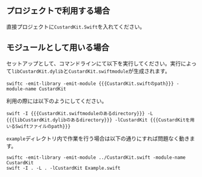 ## プロジェクトで利用する場合

直接プロジェクトに`CustardKit.Swift`を入れてください。

## モジュールとして用いる場合

セットアップとして、コマンドラインにて以下を実行してください。実行によって`libCustardKit.dylib`と`CustardKit.swiftmodule`が生成されます。

```
swiftc -emit-library -emit-module {{{CustardKit.swiftのpath}}} -module-name CustardKit
```

利用の際には以下のようにしてください。

```
swift -I {{{CustardKit.swiftmoduleのあるdirectory}}} -L {{{libCustardKit.dylibのあるdirectory}}} -lCustardKit {{{CustardKitを用いるSwiftファイルのpath}}}
```

`example`ディレクトリ内で作業を行う場合は以下の通りにすれば問題なく動きます。

```
swiftc -emit-library -emit-module ../CustardKit.swift -module-name CustardKit
swift -I . -L . -lCustardKit Example.swift
```

